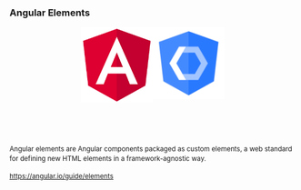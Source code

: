 <h3>Angular Elements</h2>

<div style="display: flex; width: 50%; margin: auto;">
    <div style="height: 190px; flex: 1 1 50%">
        <img style="border: 0; background: transparent; box-shadow: none;" src="/angular-logo.png">
    </div>
    <div style="height: 190px;  flex: 1 1 50%">
        <img style="border: 0; background: transparent; box-shadow: none;" src="/angular-elements-logo.png">
    </div>
</div>

<small class="fragment fade-up">Angular elements are Angular components packaged as custom elements, a web standard for defining new HTML elements in a framework-agnostic way.</small>

<small>https://angular.io/guide/elements</small>
